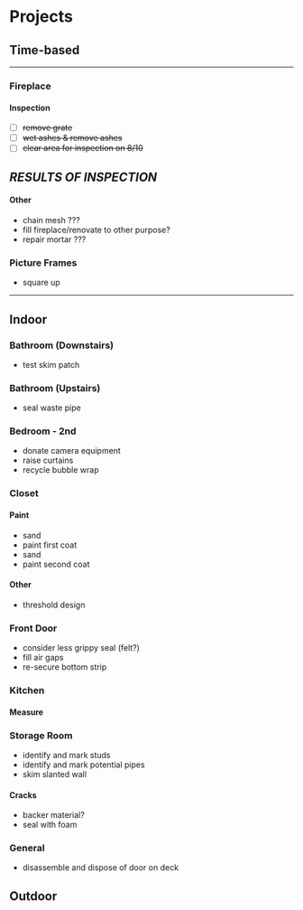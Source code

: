 # Projects

## Time-based
---
### Fireplace
#### Inspection
- [ ] ~~remove grate~~
- [ ] ~~wet ashes & remove ashes~~
- [ ] ~~clear area for inspection on 8/10~~

*RESULTS OF INSPECTION*
---
#### Other
- chain mesh ???
- fill fireplace/renovate to other purpose?
- repair mortar ???
### Picture Frames
- square up
---
## Indoor
### Bathroom (Downstairs)
- test skim patch
### Bathroom (Upstairs)
- seal waste pipe
### Bedroom - 2nd
- donate camera equipment
- raise curtains
- recycle bubble wrap
### Closet
#### Paint
- sand
- paint first coat
- sand
- paint second coat
#### Other
- threshold design
### Front Door
- consider less grippy seal (felt?)
- fill air gaps
- re-secure bottom strip
### Kitchen
#### Measure
### Storage Room
- identify and mark studs
- identify and mark potential pipes
- skim slanted wall
#### Cracks
- backer material?
- seal with foam
### General
- disassemble and dispose of door on deck
## Outdoor
